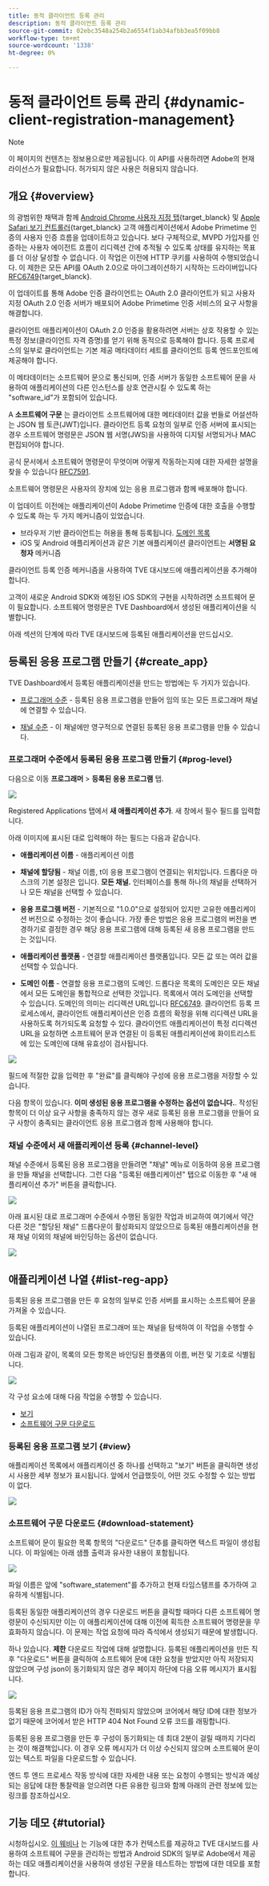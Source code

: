 ```yaml
---
title: 동적 클라이언트 등록 관리
description: 동적 클라이언트 등록 관리
source-git-commit: 02ebc3548a254b2a6554f1ab34afbb3ea5f09bb8
workflow-type: tm+mt
source-wordcount: '1338'
ht-degree: 0%

---
```


# 동적 클라이언트 등록 관리 {#dynamic-client-registration-management}

>[!NOTE]
>
>이 페이지의 컨텐츠는 정보용으로만 제공됩니다. 이 API를 사용하려면 Adobe의 현재 라이선스가 필요합니다. 허가되지 않은 사용은 허용되지 않습니다.

## 개요 {#overview}

의 광범위한 채택과 함께 [Android Chrome 사용자 지정 탭](https://developer.chrome.com/multidevice/android/customtabs){target_blanck} 및 [Apple Safari 보기 컨트롤러](https://developer.apple.com/documentation/safariservices/sfsafariviewcontroller){target_blanck} 고객 애플리케이션에서 Adobe Primetime 인증의 사용자 인증 흐름을 업데이트하고 있습니다. 보다 구체적으로, MVPD 가입자를 인증하는 사용자 에이전트 흐름이 리디렉션 간에 추적될 수 있도록 상태를 유지하는 목표를 더 이상 달성할 수 없습니다. 이 작업은 이전에 HTTP 쿠키를 사용하여 수행되었습니다. 이 제한은 모든 API를 OAuth 2.0으로 마이그레이션하기 시작하는 드라이버입니다 [RFC6749](https://tools.ietf.org/html/rfc6749){target_blanck}.

이 업데이트를 통해 Adobe 인증 클라이언트는 OAuth 2.0 클라이언트가 되고 사용자 지정 OAuth 2.0 인증 서버가 배포되어 Adobe Primetime 인증 서비스의 요구 사항을 해결합니다.

클라이언트 애플리케이션이 OAuth 2.0 인증을 활용하려면 서버는 상호 작용할 수 있는 특정 정보(클라이언트 자격 증명)를 얻기 위해 동적으로 등록해야 합니다. 등록 프로세스의 일부로 클라이언트는 기본 제공 메타데이터 세트를 클라이언트 등록 엔드포인트에 제공해야 합니다.

이 메타데이터는 소프트웨어 문으로 통신되며, 인증 서버가 동일한 소프트웨어 문을 사용하여 애플리케이션의 다른 인스턴스를 상호 연관시킬 수 있도록 하는 &quot;software_id&quot;가 포함되어 있습니다.

A **소프트웨어 구문** 는 클라이언트 소프트웨어에 대한 메타데이터 값을 번들로 어설션하는 JSON 웹 토큰(JWT)입니다. 클라이언트 등록 요청의 일부로 인증 서버에 표시되는 경우 소프트웨어 명령문은 JSON 웹 서명(JWS)을 사용하여 디지털 서명되거나 MAC편집되어야 합니다.

공식 문서에서 소프트웨어 명령문이 무엇이며 어떻게 작동하는지에 대한 자세한 설명을 찾을 수 있습니다 [RFC7591](https://tools.ietf.org/html/rfc7591).

소프트웨어 명령문은 사용자의 장치에 있는 응용 프로그램과 함께 배포해야 합니다.

이 업데이트 이전에는 애플리케이션이 Adobe Primetime 인증에 대한 호출을 수행할 수 있도록 하는 두 가지 메커니즘이 있었습니다.

* 브라우저 기반 클라이언트는 허용을 통해 등록됩니다. [도메인 목록](/help/authentication/programmer-overview.md#reg-and-init)
* iOS 및 Android 애플리케이션과 같은 기본 애플리케이션 클라이언트는 **서명된 요청자** 메커니즘


클라이언트 등록 인증 메커니즘을 사용하여 TVE 대시보드에 애플리케이션을 추가해야 합니다.

고객이 새로운 Android SDK와 예정된 iOS SDK의 구현을 시작하려면 소프트웨어 문이 필요합니다. 소프트웨어 명령문은 TVE Dashboard에서 생성된 애플리케이션을 식별합니다.

아래 섹션의 단계에 따라 TVE 대시보드에 등록된 애플리케이션을 만드십시오.

## 등록된 응용 프로그램 만들기 {#create_app}

TVE Dashboard에서 등록된 애플리케이션을 만드는 방법에는 두 가지가 있습니다.

* [프로그래머 수준](#prog-level) - 등록된 응용 프로그램을 만들어 임의 또는 모든 프로그래머 채널에 연결할 수 있습니다.

* [채널 수준](#channel-level) - 이 채널에만 영구적으로 연결된 등록된 응용 프로그램을 만들 수 있습니다.

### 프로그래머 수준에서 등록된 응용 프로그램 만들기 {#prog-level}

다음으로 이동 **프로그래머** > **등록된 응용 프로그램** 탭.

![](assets/reg-app-progr-level.png)

Registered Applications 탭에서 **새 애플리케이션 추가**. 새 창에서 필수 필드를 입력합니다.

아래 이미지에 표시된 대로 입력해야 하는 필드는 다음과 같습니다.

* **애플리케이션 이름** - 애플리케이션 이름

* **채널에 할당됨** - 채널 이름, t</span>이 응용 프로그램이 연결되는 위치입니다. 드롭다운 마스크의 기본 설정은 입니다. **모든 채널.** 인터페이스를 통해 하나의 채널을 선택하거나 모든 채널을 선택할 수 있습니다.

* **응용 프로그램 버전** - 기본적으로 &quot;1.0.0&quot;으로 설정되어 있지만 고유한 애플리케이션 버전으로 수정하는 것이 좋습니다. 가장 좋은 방법은 응용 프로그램의 버전을 변경하기로 결정한 경우 해당 응용 프로그램에 대해 등록된 새 응용 프로그램을 만드는 것입니다.

* **애플리케이션 플랫폼** - 연결할 애플리케이션 플랫폼입니다. 모든 값 또는 여러 값을 선택할 수 있습니다.

* **도메인 이름** - 연결할 응용 프로그램의 도메인. 드롭다운 목록의 도메인은 모든 채널에서 모든 도메인을 통합적으로 선택한 것입니다. 목록에서 여러 도메인을 선택할 수 있습니다. 도메인의 의미는 리디렉션 URL입니다 [RFC6749](https://tools.ietf.org/html/rfc6749). 클라이언트 등록 프로세스에서, 클라이언트 애플리케이션은 인증 흐름의 확정을 위해 리디렉션 URL을 사용하도록 허가되도록 요청할 수 있다. 클라이언트 애플리케이션이 특정 리디렉션 URL을 요청하면 소프트웨어 문과 연결된 이 등록된 애플리케이션에 화이트리스트에 있는 도메인에 대해 유효성이 검사됩니다.


![](assets/new-reg-app.png)


필드에 적절한 값을 입력한 후 &quot;완료&quot;를 클릭해야 구성에 응용 프로그램을 저장할 수 있습니다.

다음 항목이 있습니다. **이미 생성된 응용 프로그램을 수정하는 옵션이 없습니다.**. 작성된 항목이 더 이상 요구 사항을 충족하지 않는 경우 새로 등록된 응용 프로그램을 만들어 요구 사항이 충족되는 클라이언트 응용 프로그램과 함께 사용해야 합니다.


### 채널 수준에서 새 애플리케이션 등록 {#channel-level}

채널 수준에서 등록된 응용 프로그램을 만들려면 &quot;채널&quot; 메뉴로 이동하여 응용 프로그램을 만들 채널을 선택합니다. 그런 다음 &quot;등록된 애플리케이션&quot; 탭으로 이동한 후 &quot;새 애플리케이션 추가&quot; 버튼을 클릭합니다.

![](assets/reg-new-app-channel-level.png)

아래 표시된 대로 프로그래머 수준에서 수행된 동일한 작업과 비교하여 여기에서 약간 다른 것은 &quot;할당된 채널&quot; 드롭다운이 활성화되지 않았으므로 등록된 애플리케이션을 현재 채널 이외의 채널에 바인딩하는 옵션이 없습니다.

![](assets/new-reg-app-channel.png)

## 애플리케이션 나열 {#list-reg-app}

등록된 응용 프로그램을 만든 후 요청의 일부로 인증 서버를 표시하는 소프트웨어 문을 가져올 수 있습니다.

등록된 애플리케이션이 나열된 프로그래머 또는 채널을 탐색하여 이 작업을 수행할 수 있습니다.

아래 그림과 같이, 목록의 모든 항목은 바인딩된 플랫폼의 이름, 버전 및 기호로 식별됩니다.

![](assets/reg-app-list.png)

각 구성 요소에 대해 다음 작업을 수행할 수 있습니다.

* [보기](#view)
* [소프트웨어 구문 다운로드](#download-statement)

### 등록된 응용 프로그램 보기 {#view}

애플리케이션 목록에서 애플리케이션 중 하나를 선택하고 &quot;보기&quot; 버튼을 클릭하면 생성 시 사용한 세부 정보가 표시됩니다. 앞에서 언급했듯이, 어떤 것도 수정할 수 있는 방법이 없다.


![](assets/view-reg-app.png)


### 소프트웨어 구문 다운로드 {#download-statement}

소프트웨어 문이 필요한 목록 항목의 &quot;다운로드&quot; 단추를 클릭하면 텍스트 파일이 생성됩니다. 이 파일에는 아래 샘플 출력과 유사한 내용이 포함됩니다.


![](assets/download-software-statement.png)

파일 이름은 앞에 &quot;software_statement&quot;를 추가하고 현재 타임스탬프를 추가하여 고유하게 식별됩니다.

등록된 동일한 애플리케이션의 경우 다운로드 버튼을 클릭할 때마다 다른 소프트웨어 명령문이 수신되지만 이는 이 애플리케이션에 대해 이전에 획득한 소프트웨어 명령문을 무효화하지 않습니다. 이 문제는 작업 요청에 따라 즉석에서 생성되기 때문에 발생합니다.

하나 있습니다. **제한** 다운로드 작업에 대해 설명합니다. 등록된 애플리케이션을 만든 직후 &quot;다운로드&quot; 버튼을 클릭하여 소프트웨어 문에 대한 요청을 받았지만 아직 저장되지 않았으며 구성 json이 동기화되지 않은 경우 페이지 하단에 다음 오류 메시지가 표시됩니다.

![](assets/error-sw-statement-notready.png)

등록된 응용 프로그램의 ID가 아직 전파되지 않았으며 코어에서 해당 ID에 대한 정보가 없기 때문에 코어에서 받은 HTTP 404 Not Found 오류 코드를 래핑합니다.

등록된 응용 프로그램을 만든 후 구성이 동기화되는 데 최대 2분이 걸릴 때까지 기다리는 것이 해결책입니다. 이 경우 오류 메시지가 더 이상 수신되지 않으며 소프트웨어 문이 있는 텍스트 파일을 다운로드할 수 있습니다.

엔드 투 엔드 프로세스 작동 방식에 대한 자세한 내용 또는 요청이 수행되는 방식과 예상되는 응답에 대한 통찰력을 얻으려면 다른 유용한 링크와 함께 아래의 관련 정보에 있는 링크를 참조하십시오.

<!--
## Related Information {#related}

* [Dynamic Client Registration API](/help/authentication/dynamic-client-registration-api.md)
* [TVE Dashboard User Guide](/help/authentication/tve-dashboard-user-guide.md)
-->

## 기능 데모 {#tutorial}

시청하십시오. [이 웨비나](https://my.adobeconnect.com/pzkp8ujrigg1/) 는 기능에 대한 추가 컨텍스트를 제공하고 TVE 대시보드를 사용하여 소프트웨어 구문을 관리하는 방법과 Android SDK의 일부로 Adobe에서 제공하는 데모 애플리케이션을 사용하여 생성된 구문을 테스트하는 방법에 대한 데모를 포함합니다.
